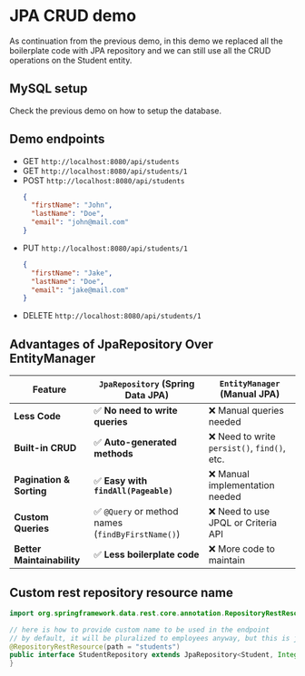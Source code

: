 # JPA CRUD demo

As continuation from the previous demo, in this demo we replaced all the boilerplate code with JPA repository and we can still use all the CRUD operations on the Student entity.

## MySQL setup

Check the previous demo on how to setup the database.

## Demo endpoints

- GET `http://localhost:8080/api/students`
- GET `http://localhost:8080/api/students/1`
- POST `http://localhost:8080/api/students`
  ```json
  {
    "firstName": "John",
    "lastName": "Doe",
    "email": "john@mail.com"
  }
  ```
- PUT `http://localhost:8080/api/students/1`
  ```json
  {
    "firstName": "Jake",
    "lastName": "Doe",
    "email": "jake@mail.com"
  }
  ```
- DELETE `http://localhost:8080/api/students/1`

## Advantages of JpaRepository Over EntityManager

| Feature                    | `JpaRepository` (Spring Data JPA)                 | `EntityManager` (Manual JPA)                 |
| -------------------------- | ------------------------------------------------- | -------------------------------------------- |
| **Less Code**              | ✅ **No need to write queries**                   | ❌ Manual queries needed                     |
| **Built-in CRUD**          | ✅ **Auto-generated methods**                     | ❌ Need to write `persist()`, `find()`, etc. |
| **Pagination & Sorting**   | ✅ **Easy with `findAll(Pageable)`**              | ❌ Manual implementation needed              |
| **Custom Queries**         | ✅ `@Query` or method names (`findByFirstName()`) | ❌ Need to use JPQL or Criteria API          |
| **Better Maintainability** | ✅ **Less boilerplate code**                      | ❌ More code to maintain                     |

## Custom rest repository resource name

```java
import org.springframework.data.rest.core.annotation.RepositoryRestResource;

// here is how to provide custom name to be used in the endpoint
// by default, it will be pluralized to employees anyway, but this is just for example
@RepositoryRestResource(path = "students")
public interface StudentRepository extends JpaRepository<Student, Integer> {
}
```
